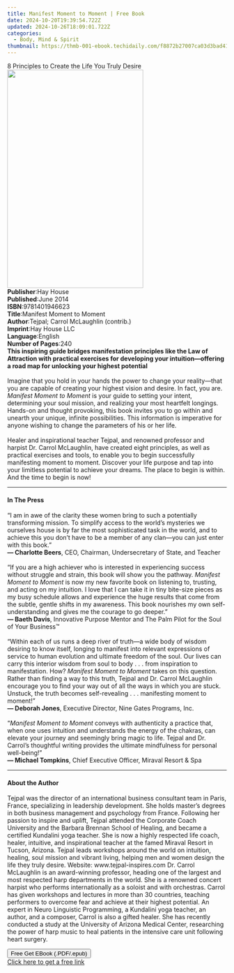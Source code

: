 ```yaml
---
title: Manifest Moment to Moment | Free Book
date: 2024-10-20T19:39:54.722Z
updated: 2024-10-26T18:09:01.722Z
categories:
  - Body, Mind & Spirit
thumbnail: https://thmb-001-ebook.techidaily.com/f8872b27007ca03d3bad41d8d36772fd0b406f9f0a43c8c9f925daa3106769b4.jpg
---
```

<main id="book-container">
  <div class="flex flex-col">
    <div class="book-brief flex-1 py-6 px-4 sm:p-6 md:py-10 md:px-8">
      <!-- brief-->
      <div class="book-brief-main">
        8 Principles to Create the Life You Truly Desire
      </div>
    </div>
    <div
      class="book-meta-info flex-1 grid gap-4 col-start-1 col-end-3 row-start-1 sm:mb-6 sm:grid-cols-4 lg:gap-6 lg:col-start-2 lg:row-end-6 lg:row-span-6 lg:mb-0"
    >
      <div
        class="book-meta-info-left place-content-center mt-4 p-4 text-sm leading-6 col-start-2 col-span-2 dark:text-slate-400"
      >
        <img
          class="w-full h-500 object-cover rounded-lg sm:h-255 sm:col-span-2 lg:col-span-full"
          src="https://img-001-ebook.techidaily.com/fd69be89d143923bc083db6f76f2168b7c0f1fb6d03cba429ee329183fdcde1a.jpg"
          alt=""
          width="312"
          height="500"
        />
      </div>
      <div
        class="book-meta-info-right mt-2 col-start-1 row-start-2 col-span-3 self-center"
      >
        <!-- meta data  -->
        <div class="flex flex-col px-4 md:px-8">
          <div class="flex-1">
            <strong>Publisher</strong>:<span class="px-2">Hay House</span>
          </div>
          <div class="flex-1">
            <strong>Published</strong>:<span class="px-2">June 2014</span>
          </div>
          <div class="flex-1">
            <strong>ISBN</strong>:<span class="px-2">9781401946623</span>
          </div>
          <div class="flex-1">
            <strong>Title</strong>:<span class="px-2"
              >Manifest Moment to Moment</span
            >
          </div>
          <div class="flex-1">
            <strong>Author</strong>:<span class="px-2"
              >Tejpal; Carrol McLaughlin (contrib.)</span
            >
          </div>
          <div class="flex-1">
            <strong>Imprint</strong>:<span class="px-2">Hay House LLC</span>
          </div>
          <div class="flex-1">
            <strong>Language</strong>:<span class="px-2">English</span>
          </div>
          <div class="flex-1">
            <strong>Number of Pages</strong>:<span class="px-2">240</span>
          </div>
        </div>
      </div>
    </div>
    <div class="book-description flex-1 py-6 px-4 sm:p-6 md:py-10 md:px-8">
      <div class="book-description-main">
        <div accordion-content="" id="description">
          <b
            >This inspiring guide bridges manifestation principles like the Law
            of Attraction with practical exercises for developing your
            intuition—offering a road map for unlocking your highest
            potential</b
          ><br />
          &nbsp;<br />
          Imagine that you hold in your hands the power to change your
          reality—that you are capable of creating your highest vision and
          desire. In fact, you are. <i>Manifest Moment to Moment</i> is your
          guide to setting your intent, determining your soul mission, and
          realizing your most heartfelt longings. Hands-on and thought
          provoking, this book invites you to go within and unearth your unique,
          infinite possibilities. This information is imperative for anyone
          wishing to change the parameters of his or her life.<br /><br />
          Healer and inspirational teacher&nbsp;Tejpal, and renowned professor
          and harpist&nbsp;Dr.&nbsp;Carrol&nbsp;McLaughlin, have created eight
          principles, as well as practical exercises and tools, to enable you to
          begin successfully manifesting moment to moment. Discover your life
          purpose and tap into your limitless potential to achieve your dreams.
          The place to begin is within. And the time to begin is now!
        </div>
        <div class="accordion-fader"></div>
      </div>
    </div>
    <div class="book-excerpts flex-1 py-6 px-4 sm:p-6 md:py-10 md:px-8">
      <!-- excerpts-->
      <div class="book-excerpts-main">
        <hr />
        <h4 class="placeholder placeholder-heading">
          <span>In The Press</span>
        </h4>
        <p>
          “I am in awe of the clarity these women bring to such a potentially
          transforming mission. To simplify access to the world’s mysteries we
          ourselves house is by far the most sophisticated task in the world,
          and to achieve this you don’t have to be a member of any clan—you can
          just enter with this book.”<br /><b>— Charlotte Beers</b>, CEO,
          Chairman, Undersecretary of State, and Teacher<br /><br />“If you are
          a high achiever who is interested in experiencing success without
          struggle and strain, this book will show you the pathway.&nbsp;<i
            >Manifest Moment to Moment</i
          >&nbsp;is now my new favorite book on listening to, trusting, and
          acting on my intuition. I love that I can take it in tiny bite-size
          pieces as my busy schedule allows and experience the huge results that
          come from the subtle, gentle shifts in my awareness. This book
          nourishes my own self-understanding and gives me the courage to go
          deeper.”<br /><b>— Baeth Davis</b>, Innovative Purpose Mentor and The
          Palm Pilot for the Soul of Your Business™<br /><br />“Within each of
          us runs a deep river of truth—a wide body of wisdom desiring to know
          itself, longing to manifest into relevant expressions of service to
          human evolution and ultimate freedom of the soul. Our lives can carry
          this interior wisdom from soul to body . . . from inspiration to
          manifestation. How?&nbsp;<i>Manifest Moment to Moment&nbsp;</i>takes
          on this question. Rather than finding a way to this truth, Tejpal and
          Dr. Carrol McLaughlin encourage you to find your way out of all the
          ways in which you are stuck. Unstuck, the truth becomes self-revealing
          . . . manifesting moment to moment!”<br /><b>— Deborah Jones</b>,
          Executive Director, Nine Gates Programs, Inc.<br /><br />“<i
            >Manifest Moment to Moment</i
          >&nbsp;conveys with authenticity a practice that, when one uses
          intuition and understands the energy of the chakras, can elevate your
          journey and seemingly bring magic to life. Tejpal and Dr. Carrol’s
          thoughtful writing provides the ultimate mindfulness for personal
          well-being!”<br /><b>— Michael Tompkins</b>, Chief Executive Officer,
          Miraval Resort &amp; Spa
        </p>
      </div>
    </div>
    <div class="book-about-author flex-1 py-6 px-4 sm:p-6 md:py-10 md:px-8">
      <!-- about author-->
      <div class="book-main-author-main">
        <hr />
        <h4 class="placeholder placeholder-heading">
          <span>About the Author</span>
        </h4>
        <p>
          Tejpal was the director of an international business consultant team
          in Paris, France, specializing in leadership development. She holds
          master’s degrees in both business management and psychology from
          France. Following her passion to inspire and uplift, Tejpal attended
          the Corporate Coach University and the Barbara Brennan School of
          Healing, and became a certified Kundalini yoga teacher. She is now a
          highly respected life coach, healer, intuitive, and inspirational
          teacher at the famed Miraval Resort in Tucson, Arizona. Tejpal leads
          workshops around the world on intuition, healing, soul mission and
          vibrant living, helping men and women design the life they truly
          desire. Website: www.tejpal-inspires.com Dr. Carrol McLaughlin is an
          award-winning professor, heading one of the largest and most respected
          harp departments in the world. She is a renowned concert harpist who
          performs internationally as a soloist and with orchestras. Carrol has
          given workshops and lectures in more than 30 countries, teaching
          performers to overcome fear and achieve at their highest potential. An
          expert in Neuro Linguistic Programming, a Kundalini yoga teacher, an
          author, and a composer, Carrol is also a gifted healer. She has
          recently conducted a study at the University of Arizona Medical
          Center, researching the power of harp music to heal patients in the
          intensive care unit following heart surgery.
        </p>
      </div>
    </div>
    <div class="book-free-get flex-1 py-6 px-4 sm:p-6 md:py-10 md:px-8">
      <button
        id="btn-free-get"
        class="bg-blue-500 hover:bg-blue-700 text-white font-bold py-2 px-4 rounded"
      >
        Free Get EBook (.PDF/.epub)
      </button>
      <div id="countdown-display" class="px-2 text-lg mt-2"></div>
      <a
        id="free-link"
        class="hidden bg-blue-500 hover:bg-blue-700 text-white font-bold py-2 px-4 rounded"
        href="https://www.ebooks.com/en-us/book/96317788/manifest-moment-to-moment/tejpal/"
        target="_blank"
        >Click here to get a free link</a
      >
    </div>
    <script>
      let countdownTime = 0;
      let countdownInterval = null;
      document
        .getElementById('btn-free-get')
        .addEventListener('click', startCountdown);
      function startCountdown() {
        countdownTime = new Date().getTime() + 60000 * 3;
        countdownInterval = setInterval(updateCountdown, 1000);
        document.getElementById('btn-free-get').disabled = true;
        document
          .getElementById('btn-free-get')
          .classList.add('bg-gray-500', 'cursor-not-allowed');
      }
      function updateCountdown() {
        let currentTime = new Date().getTime();
        let timeLeft = countdownTime - currentTime;
        let secondsLeft = Math.floor(timeLeft / 1000);
        document.getElementById('countdown-display').innerHTML =
          `Remaining time: ${secondsLeft} seconds.`;
        if (secondsLeft <= 0) {
          clearInterval(countdownInterval);
          document.getElementById('btn-free-get').classList.add('hidden');
          document.getElementById('free-link').classList.remove('hidden');
          document.getElementById('countdown-display').innerHTML = '';
        }
      }
    </script>
  </div>
</main>

<ins class="adsbygoogle"
      style="display:block"
      data-ad-client="ca-pub-7571918770474297"
      data-ad-slot="8358498916"
      data-ad-format="auto"
      data-full-width-responsive="true"></ins>
    